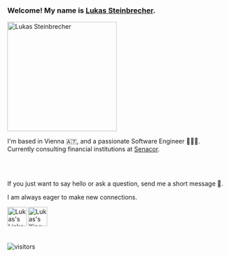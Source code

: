 ###  Welcome! My name is [Lukas Steinbrecher](https://lukstei.com). 

<img src="https://lukstei.com/static/7ac97ea5b44abbb29e4834940af8440e/32ee9/profile-pic.jpg" src="/static/7ac97ea5b44abbb29e4834940af8440e/32ee9/profile-pic.jpg" alt="Lukas Steinbrecher" width="250" height="250" />


I'm based in Vienna 🇦🇹, and a passionate Software Engineer 👨🏼‍💻.
Currently consulting financial institutions at [Senacor](https://senacor.com).

<br />
<br />

If you just want to say hello or ask a question, send me a short message 💌. 

I am always eager to make new connections.

<a href="https://at.linkedin.com/in/lukstei">
  <img align="left" alt="Lukas's Linkedin" width="44px" src="https://cdn.jsdelivr.net/npm/simple-icons@v3/icons/linkedin.svg" />
</a>
<a href="https://www.xing.com/profile/Lukas_Steinbrecher">
  <img align="left" alt="Lukas's Xing" width="44px" src="https://cdn.jsdelivr.net/npm/simple-icons@v3/icons/xing.svg" />
</a>

<br />
<br />

<br />
<br />

![visitors](https://visitor-badge.laobi.icu/badge?page_id=lukstei-github)
